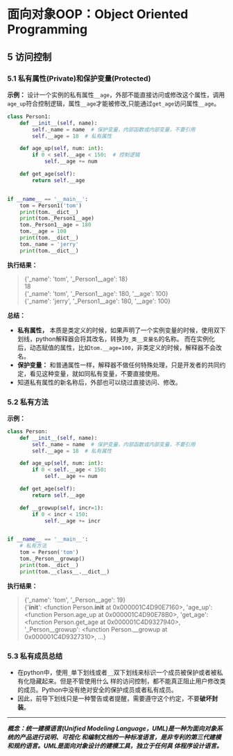 # 面向对象OOP：Object Oriented Programming

## 5 访问控制  
### 5.1 私有属性(Private)和保护变量(Protected)
**示例：** 设计一个实例的私有属性`__age`，外部不能直接访问或修改这个属性，调用`age_up`符合控制逻辑，属性`__age`才能被修改,只能通过`get_age`访问属性`__age`。
```python
class Person1:
    def __init__(self, name):
        self._name = name  # 保护变量，内部函数或内部变量，不要引用
        self.__age = 18  # 私有属性

    def age_up(self, num: int):
        if 0 < self.__age < 150:  # 控制逻辑
            self.__age += num

    def get_age(self):
        return self.__age


if __name__ == '__main__':
    tom = Person1('tom')
    print(tom.__dict__)
    print(tom._Person1__age)
    tom._Person1__age = 180
    tom.__age = 100
    print(tom.__dict__)
    tom._name = 'jerry'
    print(tom.__dict__)
```
**执行结果：**
>{'_name': 'tom', '_Person1__age': 18}  
18  
{'_name': 'tom', '_Person1__age': 180, '__age': 100}  
{'_name': 'jerry', '_Person1__age': 180, '__age': 100}  

**总结：**
- **私有属性，** 本质是类定义的时候，如果声明了一个实例变量的时候，使用双下划线，python解释器会将其改名，转换为`_类__变量名`的名称。
而在实例化后，动态赋值的属性，比如`tom.__age=100`，非类定义的时候，解释器不会改名。
- **保护变量：** 和普通属性一样，解释器不做任何特殊处理，只是开发者的共同约定，看见这种变量，就如同私有变量，不要直接使用。 
- 知道私有属性的新名称后，外部也可以绕过直接访问、修改。


### 5.2 私有方法  
**示例：**
```python
class Person:
    def __init__(self, name):
        self._name = name  # 保护变量，内部函数或内部变量，不要引用
        self.__age = 18  # 私有属性

    def age_up(self, num: int):
        if 0 < self.__age < 150:
            self.__age += num

    def get_age(self):
        return self.__age

    def __growup(self, incr=1):
        if 0 < incr < 150:
            self.__age += incr


if __name__ == '__main__':
    # 私有方法
    tom = Person('tom')
    tom._Person__growup()
    print(tom.__dict__)
    print(tom.__class__.__dict__)

```
**执行结果：**  
>{'_name': 'tom', '_Person__age': 19}  
{'__init__': <function Person.__init__ at 0x000001C4D90E7160>, 
'age_up': <function Person.age_up at 0x000001C4D90E78B0>, 
'get_age': <function Person.get_age at 0x000001C4D9327940>, 
'_Person__growup': <function Person.__growup at 0x000001C4D9327310>, ...}  


### 5.3 私有成员总结
- 在python中，使用`_`单下划线或者`__`双下划线来标识一个成员被保护或者被私有化隐藏起来。但是不管使用什么
样的访问控制，都不能真正阻止用户修改类的成员。Python中没有绝对安全的保护成员或者私有成员。
- 因此，前导下划线只是一种警告或者提醒，需要遵守这个约定，不要**破坏封装**。
***

***概念：统一建模语言(Unified Modeling Language，UML)是一种为面向对象系统的产品进行说明、可视化
和编制文档的一种标准语言，是非专利的第三代建模和规约语言。UML是面向对象设计的建模工具，独立于任何具
体程序设计语言。***
